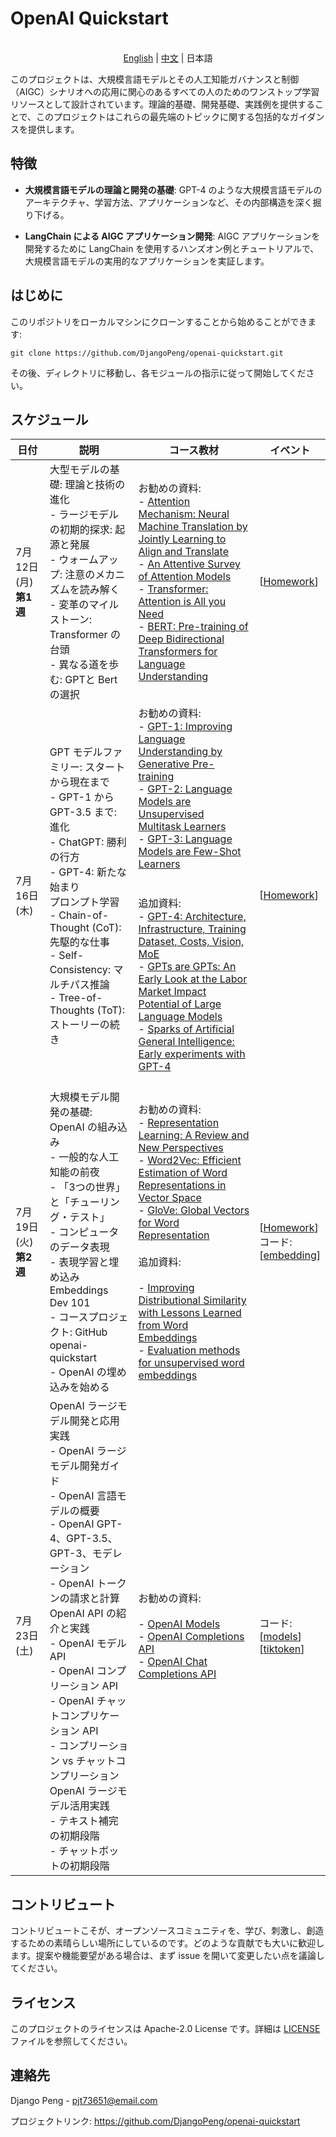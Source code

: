 # OpenAI Quickstart

<p align="center">
    <br> <a href="README.md">English</a> | <a href="README-CN.md">中文</a> | 日本語
</p>


このプロジェクトは、大規模言語モデルとその人工知能ガバナンスと制御（AIGC）シナリオへの応用に関心のあるすべての人のためのワンストップ学習リソースとして設計されています。理論的基礎、開発基礎、実践例を提供することで、このプロジェクトはこれらの最先端のトピックに関する包括的なガイダンスを提供します。

## 特徴

- **大規模言語モデルの理論と開発の基礎**: GPT-4 のような大規模言語モデルのアーキテクチャ、学習方法、アプリケーションなど、その内部構造を深く掘り下げる。

- **LangChain による AIGC アプリケーション開発**: AIGC アプリケーションを開発するために LangChain を使用するハンズオン例とチュートリアルで、大規模言語モデルの実用的なアプリケーションを実証します。

## はじめに

このリポジトリをローカルマシンにクローンすることから始めることができます:

```shell
git clone https://github.com/DjangoPeng/openai-quickstart.git
```

その後、ディレクトリに移動し、各モジュールの指示に従って開始してください。

## スケジュール

| 日付       | 説明                                                                                                                                                                                                        | コース教材                                                                          | イベント                                                                    |
|------------|--------------------------------------------------------------------------------------------------------------------------------------------------------------------------------------------------------------------|-------------------------------------------------------------------------------------------|-------------------------------------------------------------------------------------------|
| 7月12日(月) **第1週** | 大型モデルの基礎: 理論と技術の進化 <br/> - ラージモデルの初期的探求: 起源と発展 <br/> - ウォームアップ: 注意のメカニズムを読み解く <br/> - 変革のマイルストーン: Transformer の台頭 <br/> - 異なる道を歩む: GPTと Bert の選択 | お勧めの資料:<br/>- [Attention Mechanism: Neural Machine Translation by Jointly Learning to Align and Translate](https://arxiv.org/abs/1409.0473)<br/>- [An Attentive Survey of Attention Models](https://arxiv.org/abs/1904.02874)<br/>- [Transformer: Attention is All you Need](https://arxiv.org/abs/1706.03762)<br/>- [BERT: Pre-training of Deep Bidirectional Transformers for Language Understanding](https://arxiv.org/abs/1810.04805) | [[Homework](docs/homework_01.md)] |
| 7月16日(木) | GPT モデルファミリー: スタートから現在まで <br/> - GPT-1 から GPT-3.5 まで: 進化 <br/> - ChatGPT: 勝利の行方 <br/> - GPT-4: 新たな始まり <br/>プロンプト学習 <br/> - Chain-of-Thought (CoT): 先駆的な仕事 <br/> - Self-Consistency: マルチパス推論 <br/> - Tree-of-Thoughts (ToT): ストーリーの続き | お勧めの資料:<br/>- [GPT-1: Improving Language Understanding by Generative Pre-training](https://s3-us-west-2.amazonaws.com/openai-assets/research-covers/language-unsupervised/language_understanding_paper.pdf)<br/>- [GPT-2: Language Models are Unsupervised Multitask Learners](https://cdn.openai.com/better-language-models/language_models_are_unsupervised_multitask_learners.pdf)<br/>- [GPT-3: Language Models are Few-Shot Learners](https://arxiv.org/abs/2005.14165)<br/><br/><br/>追加資料:<br/>- [GPT-4: Architecture, Infrastructure, Training Dataset, Costs, Vision, MoE](https://www.semianalysis.com/p/gpt-4-architecture-infrastructure)<br/>- [GPTs are GPTs: An Early Look at the Labor Market Impact Potential of Large Language Models](https://arxiv.org/abs/2303.10130)<br/>- [Sparks of Artificial General Intelligence: Early experiments with GPT-4](https://arxiv.org/abs/2303.12712)<br/><br/> | [[Homework](docs/homework_02.md)] |
| 7月19日(火) **第2週** | 大規模モデル開発の基礎: OpenAI の組み込み <br/> - 一般的な人工知能の前夜 <br/> - 「3つの世界」と「チューリング・テスト」 <br/> - コンピュータのデータ表現 <br/> - 表現学習と埋め込み <br/> Embeddings Dev 101 <br/> - コースプロジェクト: GitHub openai-quickstart <br/> - OpenAI の埋め込みを始める                      | お勧めの資料:<br/>- [Representation Learning: A Review and New Perspectives](https://arxiv.org/abs/1206.5538)<br/>- [Word2Vec: Efficient Estimation of Word Representations in Vector Space](https://arxiv.org/abs/1301.3781)<br/>- [GloVe: Global Vectors for Word Representation](https://nlp.stanford.edu/pubs/glove.pdf)<br/><br/>追加資料:<br/><br/>- [Improving Distributional Similarity with Lessons Learned from Word Embeddings](http://www.aclweb.org/anthology/Q15-1016)<br/>- [Evaluation methods for unsupervised word embeddings](http://www.aclweb.org/anthology/D15-1036) | [[Homework](docs/homework_03.md)]<br/>コード:<br/>[[embedding](openai_api/embedding.ipynb)] |
| 7月23日(土) | OpenAI ラージモデル開発と応用実践 <br/> - OpenAI ラージモデル開発ガイド <br/> - OpenAI 言語モデルの概要 <br/> - OpenAI GPT-4、GPT-3.5、GPT-3、モデレーション <br/> - OpenAI トークンの請求と計算 <br/>OpenAI API の紹介と実践 <br/> - OpenAI モデル API <br/> - OpenAI コンプリーション API  <br/> - OpenAI チャットコンプリケーション API <br/> - コンプリーション vs チャットコンプリーション <br/>OpenAI ラージモデル活用実践 <br/> - テキスト補完の初期段階 <br/> - チャットボットの初期段階 | お勧めの資料:<br/><br/>- [OpenAI Models](https://platform.openai.com/docs/models)<br/>- [OpenAI Completions API](https://platform.openai.com/docs/guides/gpt/completions-api)<br/>- [OpenAI Chat Completions API](https://platform.openai.com/docs/guides/gpt/chat-completions-api) | コード:<br/>[[models](openai_api/models.ipynb)] <br/>[[tiktoken](openai_api/count_tokens_with_tiktoken.ipynb)] |


## コントリビュート

コントリビュートこそが、オープンソースコミュニティを、学び、刺激し、創造するための素晴らしい場所にしているのです。どのような貢献でも大いに歓迎します。提案や機能要望がある場合は、まず issue を開いて変更したい点を議論してください。

## ライセンス

このプロジェクトのライセンスは Apache-2.0 License です。詳細は [LICENSE](LICENSE) ファイルを参照してください。

## 連絡先

Django Peng - pjt73651@email.com

プロジェクトリンク: https://github.com/DjangoPeng/openai-quickstart
